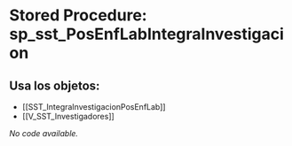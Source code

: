 # Stored Procedure: sp_sst_PosEnfLabIntegraInvestigacion

## Usa los objetos:
- [[SST_IntegraInvestigacionPosEnfLab]]
- [[V_SST_Investigadores]]

*No code available.*
